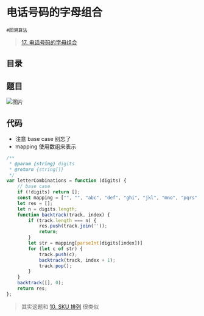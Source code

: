 
# 电话号码的字母组合

`#回溯算法` 


> [17. 电话号码的字母组合](https://leetcode.cn/problems/letter-combinations-of-a-phone-number/)


## 目录
<!-- toc -->
 ## 题目 

![图片](https://832-1310531898.cos.ap-beijing.myqcloud.com/999.%20Obsidian@832/files/20250114-5.png)

## 代码

- 注意 base case 别忘了
- mapping 使用数组来表示

```javascript
/**
 * @param {string} digits
 * @return {string[]}
 */
var letterCombinations = function (digits) {
    // base case
    if (!digits) return [];
    const mapping = ["", "", "abc", "def", "ghi", "jkl", "mno", "pqrs", "tuv", "wxyz"];
    let res = [];
    let n = digits.length;
    function backtrack(track, index) {
        if (track.length === n) {
            res.push(track.join(''));
            return;
        }
        let str = mapping[parseInt(digits[index])]
        for (let c of str) {
            track.push(c);
            backtrack(track, index + 1);
            track.pop();
        }
    }
    backtrack([], 0);
    return res;
};
```

> 其实这题和 [10. SKU 排列](/post/tykqc760dv.html) 很类似
